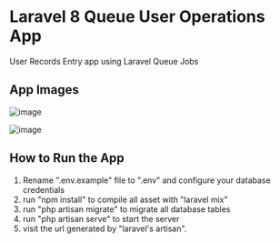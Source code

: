 # Laravel 8 Queue User Operations App
User Records Entry app using Laravel Queue Jobs

## App Images
![image](https://user-images.githubusercontent.com/51837314/133946009-6839967b-a826-4bab-a107-093662b569d8.png)


![image](https://user-images.githubusercontent.com/51837314/133946018-46361527-b3a9-4cdd-9aae-347c9e70b642.png)

## How to Run the App
1. Rename ".env.example" file to ".env" and configure your database credentials 
2. run "npm install" to compile all asset with "laravel mix"
3. run "php artisan migrate" to migrate all database tables
4. run "php artisan serve" to start the server
5. visit the url generated by "laravel's artisan".
